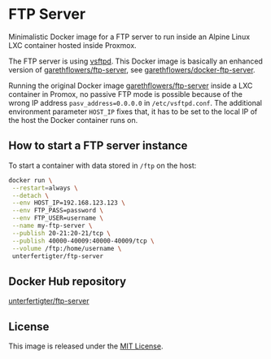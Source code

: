 # FTP Server

Minimalistic Docker image for a FTP server to run inside an Alpine Linux LXC container hosted inside Proxmox.

The FTP server is using [vsftpd](https://security.appspot.com/vsftpd.html). This Docker image is basically an enhanced version of [garethflowers/ftp-server](https://hub.docker.com/r/garethflowers/ftp-server), see [garethflowers/docker-ftp-server](https://github.com/garethflowers/docker-ftp-server).

Running the original Docker image [garethflowers/ftp-server](https://hub.docker.com/r/garethflowers/ftp-server) inside a LXC container in Promox, no passive FTP mode is possible because of the wrong IP address  `pasv_address=0.0.0.0` in `/etc/vsftpd.conf`. The additional environment parameter `HOST_IP` fixes that, it has to be set to the local IP of the host the Docker container runs on.

## How to start a FTP server instance

To start a container with data stored in `/ftp` on the host:

```sh
docker run \
 --restart=always \
 --detach \
 --env HOST_IP=192.168.123.123 \
 --env FTP_PASS=password \
 --env FTP_USER=username \
 --name my-ftp-server \
 --publish 20-21:20-21/tcp \
 --publish 40000-40009:40000-40009/tcp \
 --volume /ftp:/home/username \
 unterfertigter/ftp-server
```

## Docker Hub repository

[unterfertigter/ftp-server](https://hub.docker.com/r/unterfertigter/ftp-server)

## License

This image is released under the [MIT License](https://raw.githubusercontent.com/garethflowers/docker-ftp-server/master/LICENSE).
